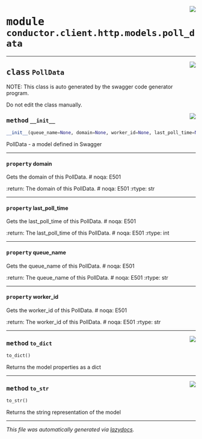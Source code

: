 <!-- markdownlint-disable -->

<a href="../src/conductor/client/http/models/poll_data.py#L0"><img align="right" style="float:right;" src="https://img.shields.io/badge/-source-cccccc?style=flat-square"></a>

# <kbd>module</kbd> `conductor.client.http.models.poll_data`






---

<a href="../src/conductor/client/http/models/poll_data.py#L6"><img align="right" style="float:right;" src="https://img.shields.io/badge/-source-cccccc?style=flat-square"></a>

## <kbd>class</kbd> `PollData`
NOTE: This class is auto generated by the swagger code generator program. 

Do not edit the class manually. 

<a href="../src/conductor/client/http/models/poll_data.py#L32"><img align="right" style="float:right;" src="https://img.shields.io/badge/-source-cccccc?style=flat-square"></a>

### <kbd>method</kbd> `__init__`

```python
__init__(queue_name=None, domain=None, worker_id=None, last_poll_time=None)
```

PollData - a model defined in Swagger 


---

#### <kbd>property</kbd> domain

Gets the domain of this PollData.  # noqa: E501 



:return: The domain of this PollData.  # noqa: E501 :rtype: str 

---

#### <kbd>property</kbd> last_poll_time

Gets the last_poll_time of this PollData.  # noqa: E501 



:return: The last_poll_time of this PollData.  # noqa: E501 :rtype: int 

---

#### <kbd>property</kbd> queue_name

Gets the queue_name of this PollData.  # noqa: E501 



:return: The queue_name of this PollData.  # noqa: E501 :rtype: str 

---

#### <kbd>property</kbd> worker_id

Gets the worker_id of this PollData.  # noqa: E501 



:return: The worker_id of this PollData.  # noqa: E501 :rtype: str 



---

<a href="../src/conductor/client/http/models/poll_data.py#L132"><img align="right" style="float:right;" src="https://img.shields.io/badge/-source-cccccc?style=flat-square"></a>

### <kbd>method</kbd> `to_dict`

```python
to_dict()
```

Returns the model properties as a dict 

---

<a href="../src/conductor/client/http/models/poll_data.py#L159"><img align="right" style="float:right;" src="https://img.shields.io/badge/-source-cccccc?style=flat-square"></a>

### <kbd>method</kbd> `to_str`

```python
to_str()
```

Returns the string representation of the model 




---

_This file was automatically generated via [lazydocs](https://github.com/ml-tooling/lazydocs)._
